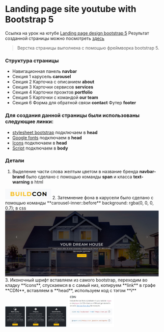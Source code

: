 # Landing page site youtube with Bootstrap 5
Ссылка на урок на ютубе [Landing page design bootstrap 5](https://www.youtube.com/watch?v=DFUT5s5SasA)
Результат созданной страницы можно посмотреть [здесь](https://gorbunova89.github.io/Landingpage-building/)
>Верстка страницы выполнена с помощью фреймворка bootstrap 5.
### Структура страницы
* Навигационная панель **navbar**
* Секция 1 карусель **carousel**
* Секция 2 Карточка с описанием **about**
* Секция 3 Карточки сервисов **services**
* Секция 4 Карточки проэктов **portfolio**
* Секция 5 Карточки с командой **our team**
* Секция 6 Форма для обратной связи **contact**
Футер **footer**
### Для создания данной страницы были использованы следующие линки:
* [stylesheet bootstrap](https://getbootstrap.com/docs/5.2/getting-started/introduction/) подключаем в **head**
* [Google fonts](https://fonts.google.com/specimen/Montserrat) подключаем в **head**
* [Icons](<link rel="stylesheet" href="https://cdn.jsdelivr.net/npm/bootstrap-icons@1.10.2/font/bootstrap-icons.css">) подключаем в **head**
* [Script](https://getbootstrap.com/docs/5.2/getting-started/introduction/) подключаем в **body**
### Детали
1. Выделение части слова желтым цветом в название бренда **navbar-brand** было сделано с помощью команды **span**  и класса **text-warning** в html
<img src="readme/Снимок1.JPG" width="150">
2. Затемнение фона в карусели было сделано с помощью команды **carousel-inner::before** background: rgba(0, 0, 0, 0.7); в css
<img src="readme/Снимок2.JPG" width="500"> 
3. Иконочный шрифт вставляем из самого bootstrap, переходим во кладку **Icons**, спускаемся в с самый низ, копируем **link** в графе **CDN**, вставляем в **head**, используем код с тэгом **i**
<img src="readme/Снимок3.JPG" width="200"> <img src="readme/Снимок4.JPG" width="150">
